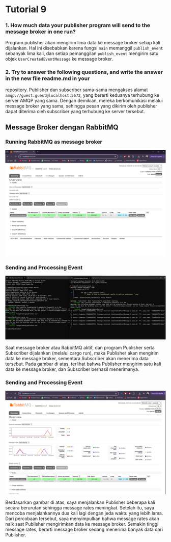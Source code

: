 # Tutorial 9

### 1. How much data your publisher program will send to the message broker in one run?

Program publisher akan mengirim lima data ke message broker setiap kali dijalankan. Hal ini disebabkan karena fungsi ```main``` memanggil ```publish_event``` sebanyak lima kali, dan setiap pemanggilan ```publish_event``` mengirim satu objek ```UserCreatedEventMessage``` ke message broker.

### 2. Try to answer the following questions, and write the answer in the new file readme.md in your
repository.
Publisher dan subscriber sama-sama mengakses alamat ```amqp://guest:guest@localhost:5672```, yang berarti keduanya terhubung ke server AMQP yang sama. Dengan demikian, mereka berkomunikasi melalui message broker yang sama, sehingga pesan yang dikirim oleh publisher dapat diterima oleh subscriber yang terhubung ke server tersebut.

## Message Broker dengan RabbitMQ
### Running RabbitMQ as message broker
<img src="image/image1.png">

### Sending and Processing Event
<img src="image/image2.png">

Saat message broker atau RabbitMQ aktif, dan program Publisher serta Subscriber dijalankan (melalui cargo run), maka Publisher akan mengirim data ke message broker, sementara Subscriber akan menerima data tersebut. Pada gambar di atas, terlihat bahwa Publisher mengirim satu kali data ke message broker, dan Subscriber berhasil menerimanya.
### Sending and Processing Event

<img src="image/image3.png">

Berdasarkan gambar di atas, saya menjalankan Publisher beberapa kali secara berurutan sehingga message rates meningkat. Setelah itu, saya mencoba menjalankannya dua kali lagi dengan jeda waktu yang lebih lama. Dari percobaan tersebut, saya menyimpulkan bahwa message rates akan naik saat Publisher mengirimkan data ke message broker. Semakin tinggi message rates, berarti message broker sedang menerima banyak data dari Publisher.
